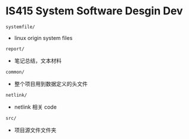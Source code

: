 # IS415 System Software Desgin Dev

`systemfile/`

- linux origin system files

`report/`

-   笔记总结，文本材料

`common/`

- 整个项目用到数据定义的头文件

`netlink/`

- netlink 相关 code


`src/`

- 项目源文件文件夹
